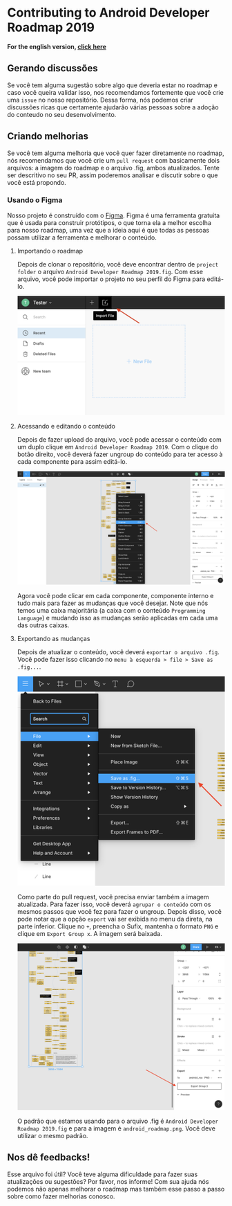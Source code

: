 # Contributing to Android Developer Roadmap 2019

**For the english version, [click here](./contributing.md)**

## Gerando discussões

Se você tem alguma sugestão sobre algo que deveria estar no roadmap e caso você queira validar isso, nos recomendamos fortemente que você crie uma `issue` no nosso repositório. Dessa forma, nós podemos criar discussões ricas que certamente ajudarão várias pessoas sobre a adoção do conteudo no seu desenvolvimento.

## Criando melhorias

Se você tem alguma melhoria que você quer fazer diretamente no roadmap, nós recomendamos que você crie um `pull request` com basicamente dois arquivos: a imagem do roadmap e o arquivo .fig, ambos atualizados. Tente ser descritivo no seu PR, assim poderemos analisar e discutir sobre o que você está propondo.

### Usando o Figma

Nosso projeto é construído com o [Figma](https://www.figma.com/). Figma é uma ferramenta gratuita que é usada para construir protótipos, o que torna ela a melhor escolha para nosso roadmap, uma vez que a ideia aqui é que todas as pessoas possam utilizar a ferramenta e melhorar o conteúdo.

1. Importando o roadmap

    Depois de clonar o repositório, você deve encontrar dentro de `project folder` o arquivo `Android Developer Roadmap 2019.fig`. Com esse arquivo, você pode importar o projeto no seu perfil do Figma para editá-lo.

    ![Como importar um arquivo .fig no Figma](./importing_project.png)

2. Acessando e editando o conteúdo

    Depois de fazer upload do arquivo, você pode acessar o conteúdo com um duplo clique em `Android Developer Roadmap 2019`. Com o clique do botão direito, você deverá fazer ungroup do conteúdo para ter acesso à cada componente para assim editá-lo.

    ![Fazendo Ungroup do conteudo](./ungroup_content.png)

    Agora você pode clicar em cada componente, componente interno e tudo mais para fazer as mudanças que você desejar. Note que nós temos uma caixa majoritária (a caixa com o conteúdo `Programming Language`) e mudando isso as mudanças serão aplicadas em cada uma das outras caixas.

3. Exportando as mudanças

    Depois de atualizar o conteúdo, você deverá `exportar o arquivo .fig`. Você pode fazer isso clicando no `menu à esquerda > file > Save as .fig...`.

    ![Exportando o arquivo .fig](./exporting_fig_file.png)

    Como parte do pull request, você precisa enviar também a imagem atualizada. Para fazer isso, você deverá `agrupar o conteúdo` com os mesmos passos que você fez para fazer o ungroup. Depois disso, você pode notar que a opção `export` vai ser exibida no menu da direta, na parte inferior. Clique no `+`, preencha o Sufix, mantenha o formato `PNG` e clique em `Export Group x`. A imagem será baixada.

    ![Exportando a imagem](./exporting_image.png)

    O padrão que estamos usando para o arquivo .fig é `Android Developer Roadmap 2019.fig` e para a imagem é `android_roadmap.png`. Você deve utilizar o mesmo padrão.

## Nos dê feedbacks!

Esse arquivo foi útil? Você teve alguma dificuldade para fazer suas atualizações ou sugestões? Por favor, nos informe! Com sua ajuda nós podemos não apenas melhorar o roadmap mas também esse passo a passo sobre como fazer melhorias conosco.